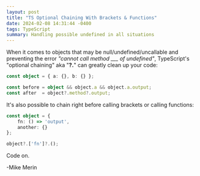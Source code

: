 ```yaml
---
layout: post
title: "TS Optional Chaining With Brackets & Functions"
date: 2024-02-08 14:31:44 -0400
tags: TypeScript
summary: Handling possible undefined in all situations
---
```

When it comes to objects that may be null/undefined/uncallable and preventing the error *"cannot call method ___ of undefined"*, TypeScript's "optional chaining" aka "**?.**" can greatly clean up your code:

```ts
const object = { a: {}, b: {} };

const before = object && object.a && object.a.output;
const after  = object?.method?.output;
```

It's also possible to chain right before calling brackets or calling functions:

```ts
const object = {
    fn: () => 'output',
    another: {}
};

object?.['fn']?.();
```

Code on.

-Mike Merin
